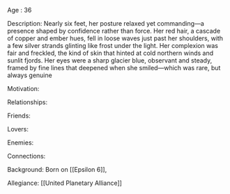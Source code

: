 Age : 36

Description: Nearly six feet, her posture relaxed yet commanding—a presence shaped by confidence rather than force. Her red hair, a cascade of copper and ember hues, fell in loose waves just past her shoulders, with a few silver strands glinting like frost under the light. Her complexion was fair and freckled, the kind of skin that hinted at cold northern winds and sunlit fjords.
Her eyes were a sharp glacier blue, observant and steady, framed by fine lines that deepened when she smiled—which was rare, but always genuine

Motivation: 

Relationships: 

Friends: 

Lovers:

Enemies:

Connections: 

Background: Born on [[Epsilon 6]], 

Allegiance: [[United Planetary Alliance]]


